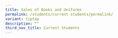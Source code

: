 ```yaml
---
title: Sales of Books and Uniforms
permalink: /students/current-students/permalink/
variant: tiptap
description: ""
third_nav_title: Current Students
---
```

